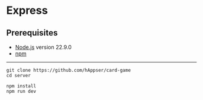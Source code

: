 # Express

## Prerequisites

- [Node.js](https://nodejs.org/) version 22.9.0
- [npm](https://www.npmjs.com/)

---

```
git clone https://github.com/hAppser/card-game
cd server
```

```
npm install
npm run dev
```
